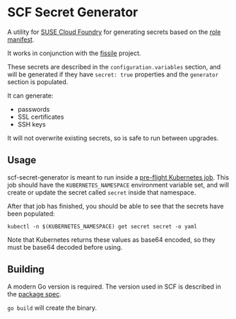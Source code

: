 # SCF Secret Generator

A utility for [SUSE Cloud Foundry](https://github.com/SUSE/scf) for generating
secrets based on the [role manifest](https://github.com/SUSE/scf/blob/develop/container-host-files/etc/scf/config/role-manifest.yml).

It works in conjunction with the [fissile](https://github.com/SUSE/fissile) project.

These secrets are described in the `configuration.variables` section, and will
be generated if they have `secret: true` properties and the `generator` section
is populated.

It can generate:

* passwords
* SSL certificates
* SSH keys

It will not overwrite existing secrets, so is safe to run between upgrades.

## Usage

scf-secret-generator is meant to run inside a [pre-flight Kubernetes job](https://github.com/SUSE/scf/blob/develop/src/scf-helper-release/jobs/generate-secrets/templates/run.erb).
This job should have the `KUBERNETES_NAMESPACE` environment variable set, and
will create or update the secret called `secret` inside that namespace.

After that job has finished, you should be able to see that the secrets have
been populated:

`kubectl -n $(KUBERNETES_NAMESPACE) get secret secret -o yaml`

Note that Kubernetes returns these values as base64 encoded, so they must be
base64 decoded before using.

## Building

A modern Go version is required. The version used in SCF is described in the
[package spec](https://github.com/SUSE/scf/blob/develop/src/scf-helper-release/packages/generate-secrets/spec).

`go build` will create the binary.
